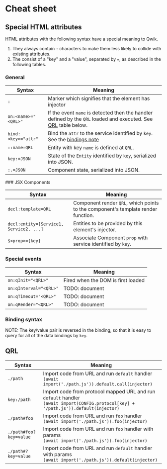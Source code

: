 # Cheat sheet

## Special HTML attributes

HTML attributes with the following syntax have a special meaning to Qwik.

1. They always contain `:` characters to make them less likely to collide with existing attributes.
2. The consist of a "key" and a "value", separated by `=`, as described in the following tables.

### General

| Syntax              | Meaning                                                                                                                 |
| ------------------- | ----------------------------------------------------------------------------------------------------------------------- |
| `:`                 | Marker which signifies that the element has injector                                                                    |
| `on:<name>="<QRL>"` | If the event `name` is detected then the handler defined by the `QRL` loaded and executed. See [QRL](#qrl) table below. |
| `bind:<key>="attr"` | Bind the `attr` to the service identified by `key`. See the [bindings note](#bindings)                                  |
| `::name=QRL`        | Entity with key `name` is defined at `QRL`.                                                                             |
| `key:=JSON`         | State of the `Entity` identified by `key`, serialized into JSON.                                                        |
| `:.=JSON`           | Component state, serialized into JSON.                                                                                  |

### JSX Components

| Syntax                                  | Meaning                                                                           |
| --------------------------------------- | --------------------------------------------------------------------------------- |
| `decl:template=QRL`                     | Component render `QRL`, which points to the component's template render function. |
| `decl:entity=[Service1, Service2, ...]` | Entities to be provided by this element's injector.                               |
| `$<prop>={key}`                         | Associate Component `prop` with service identified by `key`.                      |

### Special events

| Syntax                 | Meaning                            |
| ---------------------- | ---------------------------------- |
| `on:qInit="<QRL>"`     | Fired when the DOM is first loaded |
| `on:qInterval="<QRL>"` | TODO: document                     |
| `on:qTimeout="<QRL>"`  | TODO: document                     |
| `on:qRender="<QRL>"`   | TODO: document                     |

### Binding syntax

NOTE: The key/value pair is reversed in the binding, so that it is easy to query for all of the data bindings by `key`.

## QRL

| Syntax                 | Meaning                                                                                                                                           |
| ---------------------- | ------------------------------------------------------------------------------------------------------------------------------------------------- |
| `./path`               | Import code from URL and run `default` handler <div> `(await import('./path.js')).default.call(injector) `</div>                                  |
| `key:/path`            | Import code from protocol mapped URL and run `default` handler <div> `(await import(CONFIG.protocol[key] + '/path.js')).default(injector) `</div> |
| `./path#foo`           | Import code from URL and run `foo` handler <div> `(await import('./path.js')).foo(injector) `</div>                                               |
| `./path#foo?key=value` | Import code from URL and run `foo` handler with params <div> `(await import('./path.js')).foo(injector) `</div>                                   |
| `./path#?key=value`    | Import code from URL and run `default` handler with params <div> `(await import('./path.js')).default(injector) `</div>                           |
